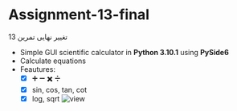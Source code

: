 # Assignment-13-final
تغییر نهایی تمرین 13 
- Simple GUI scientific calculator in **Python 3.10.1** using **PySide6**
- Calculate equations
- Feautures:
  - [x] ➕  ➖  ✖️  ➗
  - [x] sin, cos, tan, cot
  - [x] log, sqrt
![view](https://user-images.githubusercontent.com/53625204/175526253-883b846c-3afc-4f66-a89d-8a941c05ba1e.png)
